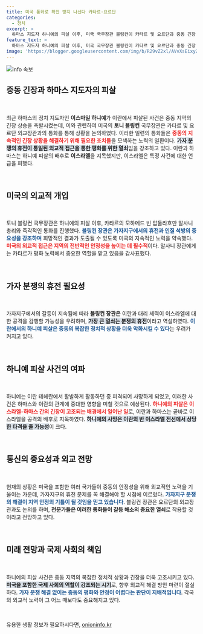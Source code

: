 ```yaml
---
title: 미국 통화로 확전 방지 나선다 카타르·요르단
categories:
  - 정치
excerpt: >
  하마스 지도자 하니예의 피살 이후, 미국 국무장관 블링컨이 카타르 및 요르단과 중동 긴장 완화를 위한 통화를 실시했습니다. 그는 가자 분쟁 휴전이 확전을 막는 열쇠라고 강조하며, 미국의 지속적인 외교 노력을 약속했습니다.
feature_text: >
  하마스 지도자 하니예의 피살 이후, 미국 국무장관 블링컨이 카타르 및 요르단과 중동 긴장 완화를 위한 통화를 실시했습니다. 그는 가자 분쟁 휴전이 확전을 막는 열쇠라고 강조하며, 미국의 지속적인 외교 노력을 약속했습니다.
image: 'https://blogger.googleusercontent.com/img/b/R29vZ2xl/AVvXsEixyZcFfHzMRdzZMjFBmAUKJYCLCGyLL1o632UiGVXcaFdKo_bkvkuCioo0uUKlGfBVcT3P84aROyZIXSBEx3Aw5nCQ3pTgDom1WDC4m8eifvWiAmWEEVb4x6G_l8C0QH225ldMjyaFvpxGEBGNO37VmDTDMHGhJPq73UglMfDca1-0aw/s1600/blogspot.png'
---
```


<p><img src="https://blogger.googleusercontent.com/img/b/R29vZ2xl/AVvXsEixyZcFfHzMRdzZMjFBmAUKJYCLCGyLL1o632UiGVXcaFdKo_bkvkuCioo0uUKlGfBVcT3P84aROyZIXSBEx3Aw5nCQ3pTgDom1WDC4m8eifvWiAmWEEVb4x6G_l8C0QH225ldMjyaFvpxGEBGNO37VmDTDMHGhJPq73UglMfDca1-0aw/s1600/blogspot.png" alt="info 속보" /></p>

<h2 data-ke-size="size26">중동 긴장과 하마스 지도자의 피살</h2>

<p data-ke-size="size16">&nbsp;</p>

<p>최근 하마스의 정치 지도자인 <b>이스마일 하니예</b>가 이란에서 피살된 사건은 중동 지역의 긴장 상승을 촉발시켰는데, 이와 관련하여 미국의 <b>토니 블링컨</b> 국무장관은 카타르 및 요르단 외교장관과의 통화를 통해 상황을 논의하였다. 이러한 일련의 통화들은 <b><span style="color: #ee2323;">중동의 지속적인 긴장 상황을 해결하기 위해 필요한 조치들</span></b>을 모색하는 노력의 일환이다. <b><span style="background-color: #21538527;">가자 분쟁의 휴전이 통일된 외교적 접근을 통한 평화를 위한 열쇠</span></b>임을 강조하고 있다. 이란과 하마스는 하니예 피살의 배후로 <b>이스라엘</b>을 지목했지만, 이스라엘은 특정 사건에 대한 언급을 피했다.</p></p>

<p data-ke-size="size16">&nbsp;</p>

<h2 data-ke-size="size26">미국의 외교적 개입</h2>

<p data-ke-size="size16">&nbsp;</p>

<p>토니 블링컨 국무장관은 하니예의 피살 이후, 카타르의 모하메드 빈 압둘라흐만 알사니 총리와 즉각적인 통화를 진행했다. <b><span style="color: #1a5490;">블링컨 장관은 가자지구에서의 휴전과 인질 석방의 중요성을 강조하며</span></b> 희망적인 결과가 도출될 수 있도록 미국의 지속적인 노력을 약속했다. <b><span style="color: #ee2323;">미국의 외교적 접근은 지역의 전반적인 안정성을 높이는 데 필수적</span></b>이다. 알사니 장관에게는 카타르가 평화 노력에서 중요한 역할을 맡고 있음을 감사표했다.</p></p>

<p data-ke-size="size16">&nbsp;</p>

<h2 data-ke-size="size26">가자 분쟁의 휴전 필요성</h2>

<p data-ke-size="size16">&nbsp;</p>

<p>가자지구에서의 갈등이 지속됨에 따라 <b>블링컨 장관은</b> 이란과 대리 세력이 이스라엘에 대한 공격을 감행할 가능성을 우려하며, <b><span style="background-color: #21538527;">가장 큰 열쇠는 분쟁의 휴전</span></b>이라고 역설하였다. <b><span style="color: #1a5490;">이란에서의 하니예 피살은 중동의 복잡한 정치적 상황을 더욱 악화시킬 수 있다</span></b>는 우려가 커지고 있다.</p></p>

<p data-ke-size="size16">&nbsp;</p>

<h2 data-ke-size="size26">하니예 피살 사건의 여파</h2>

<p data-ke-size="size16">&nbsp;</p>

<p>하니예는 이란 테헤란에서 활발하게 활동하던 중 피격되어 사망하게 되었고, 이러한 사건은 하마스와 이란의 관계에 중대한 영향을 미칠 것으로 예상된다. <b><span style="color: #ee2323;">하니예의 피살은 이스라엘-하마스 간의 긴장이 고조되는 배경에서 일어난 일</span></b>로, 이란과 하마스는 곧바로 이스라엘을 공격의 배후로 지목하였다. <b><span style="background-color: #21538527;">하니예의 사망은 이란의 반 이스라엘 전선에서 상당한 타격을 줄 가능성</span></b>이 크다.</p></p>

<p data-ke-size="size16">&nbsp;</p>

<h2 data-ke-size="size26">통신의 중요성과 외교 전망</h2>

<p data-ke-size="size16">&nbsp;</p>

<p>현재의 상황은 미국을 포함한 여러 국가들이 중동의 안정성을 위해 외교적인 노력을 기울이는 가운데, 가자지구의 휴전 문제를 꼭 해결해야 할 시점에 이르렀다. <b><span style="color: #1a5490;">가자지구 분쟁의 해결이 지역 안정의 기틀이 될 것임을 믿고 있습니다</span></b>. 블링컨 장관은 요르단의 외교장관과도 논의를 하며, <b>전문가들은 이러한 통화들이 갈등 해소의 중요한 열쇠</b>로 작용할 것이라고 전망하고 있다.</p></p>

<p data-ke-size="size16">&nbsp;</p>

<h2 data-ke-size="size26">미래 전망과 국제 사회의 책임</h2>

<p data-ke-size="size16">&nbsp;</p>

<p>하니예의 피살 사건은 중동 지역의 복잡한 정치적 상황과 긴장을 더욱 고조시키고 있다. <b><span style="background-color: #21538527;">미국을 포함한 국제 사회의 역할이 강조되는 시기</span></b>로, 향후 외교적 해결 방안 마련이 절실하다. <b><span style="color: #1a5490;">가자 분쟁 해결 없이는 중동의 평화와 안정이 어렵다는 판단이 지배적입니다</span></b>. 각국의 외교적 노력이 그 어느 때보다도 중요해지고 있다.</p></p>

<p data-ke-size="size16">&nbsp;</p>
유용한 생활 정보가 필요하시다면, <a href="https://onioninfo.kr" rel="dofollow">onioninfo.kr</a>


